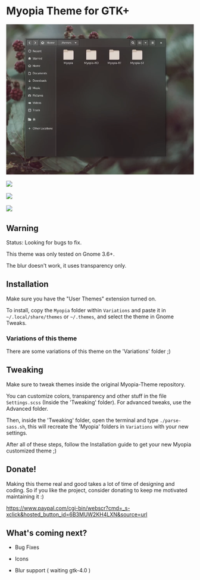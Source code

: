 # Myopia Theme for GTK+

![](.screenshots/00.png)

![](.screenshots/01.png)

![](.screenshots/02.png)

![](.screenshots/03.png)

## Warning

Status: Looking for bugs to fix.

This theme was only tested on Gnome 3.6+.

The blur doesn't work, it uses transparency only.

## Installation

Make sure you have the "User Themes" extension turned on.

To install, copy the `Myopia` folder within `Variations` and paste it in `~/.local/share/themes` or `~/.themes`, and select the theme in Gnome Tweaks.

### Variations of this theme

There are some variations of this theme on the 'Variations' folder ;)

## Tweaking

Make sure to tweak themes inside the original Myopia-Theme repository.

You can customize colors, transparency and other stuff in the file `Settings.scss` (Inside the 'Tweaking' folder). For advanced tweaks, use the Advanced folder.

Then, inside the 'Tweaking' folder, open the terminal and type `./parse-sass.sh`, this will recreate the 'Myopia' folders in `Variations` with your new settings.

After all of these steps, follow the Installation guide to get your new Myopia customized theme ;)

## Donate!

Making this theme real and good takes a lot of time of designing and coding. So if you like the project, consider donating to keep me motivated maintaining it :)

https://www.paypal.com/cgi-bin/webscr?cmd=_s-xclick&hosted_button_id=6B3MUW2KH4LXN&source=url

## What's coming next?

- Bug Fixes

- Icons

- Blur support ( waiting gtk-4.0 )
